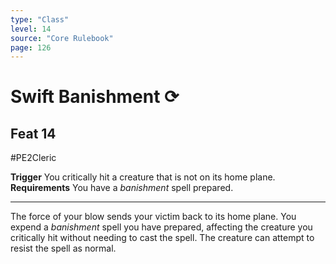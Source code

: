 ```yaml
---
type: "Class"
level: 14
source: "Core Rulebook"
page: 126
---
```

# Swift Banishment ⟳
## Feat 14
#PE2Cleric

**Trigger** You critically hit a creature that is not on its home plane.
**Requirements** You have a *banishment* spell prepared.

---
The force of your blow sends your victim back to its home plane. You expend a *banishment* spell you have prepared, affecting the creature you critically hit without needing to cast the spell. The creature can attempt to resist the spell as normal.